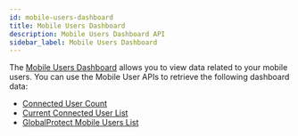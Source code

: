 ```yaml
---
id: mobile-users-dashboard
title: Mobile Users Dashboard
description: Mobile Users Dashboard API
sidebar_label: Mobile Users Dashboard
---
```


The [Mobile Users Dashboard](https://docs.paloaltonetworks.com/prisma/prisma-access/prisma-access-insights/insights/mobile-users-dashboard)
allows you to view data related to your mobile users. You can use the Mobile User APIs to retrieve the following dashboard data:

* [Connected User Count](/access/docs/insights/examples/mobile-users-dashboard/connected-user-count)
* [Current Connected User List](/access/docs/insights/examples/mobile-users-dashboard/current-connected-user-list)
* [GlobalProtect Mobile Users List](/access/docs/insights/examples/mobile-users-dashboard/mu-users-list)



